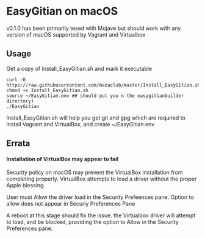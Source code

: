 # EasyGitian on macOS

v0.1.0 has been primarily tesed with Mojave but should work with 
any version of macOS supported by Vagrant and Virtualbox

## Usage

Get a copy of Install_EasyGitian.sh and mark it executable

 ```
 curl -O https://raw.githubusercontent.com/mazaclub/master/Install_EasyGitian.sh
 chmod +x Install_EasyGitian.sh
 source ~/EasyGitian.env ## should put you n the easygitianbuilder directory)
 ./EasyGitian
 ```

 Install_EasyGitian.sh will help you get git and gpg which are required to install
 Vagrant and VirtualBox, and create ~/EasyGitian.env

## Errata

#### Installation of VirtualBox may appear to fail
 Security policy on macOS may prevent the VirtualBox installation 
 from completing properly. VirtualBox attempts to load a driver without
 the proper Apple blessing. 
 
 User must Allow the driver load in the Security Prefeences pane.
 Option to allow does not appear in Securiy Preferences Pane

 A reboot at this stage should fix the issue. the Virtualbox driver 
 will attempt to load, and be blocked, providing the option to Allow 
 in the Security Preferences pane. 


